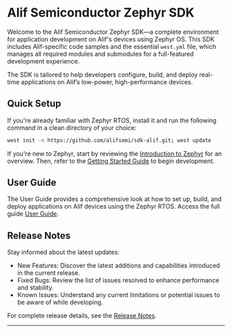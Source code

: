 # Alif Semiconductor Zephyr SDK

Welcome to the Alif Semiconductor Zephyr SDK—a complete environment for application development on Alif's devices using Zephyr OS. This SDK includes Alif-specific code samples and the essential `west.yml` file, which manages all required modules and submodules for a full-featured development experience.

The SDK is tailored to help developers configure, build, and deploy real-time applications on Alif’s low-power, high-performance devices.

## Quick Setup

If you're already familiar with Zephyr RTOS, install it and run the following command in a clean directory of your choice:

```bash
west init -m https://github.com/alifsemi/sdk-alif.git; west update
```

If you're new to Zephyr, start by reviewing the [Introduction to Zephyr](http://docs.zephyrproject.org/latest/introduction/index.html) for an overview. Then, refer to the [Getting Started Guide](http://docs.zephyrproject.org/latest/getting_started/index.html) to begin development.


## User Guide

The User Guide provides a comprehensive look at how to set up, build, and deploy applications on Alif devices using the Zephyr RTOS. Access the full guide [User Guide](https://github.com/alifsemi/sdk-alif/releases/download/v1.0.0/user_guide).

## Release Notes

Stay informed about the latest updates:

* New Features: Discover the latest additions and capabilities introduced in the current release.
* Fixed Bugs: Review the list of issues resolved to enhance performance and stability.
* Known Issues: Understand any current limitations or potential issues to be aware of while developing.


For complete release details, see the [Release Notes](https://github.com/alifsemi/sdk-alif/releases/download/v1.0.0//release_notes).

---


